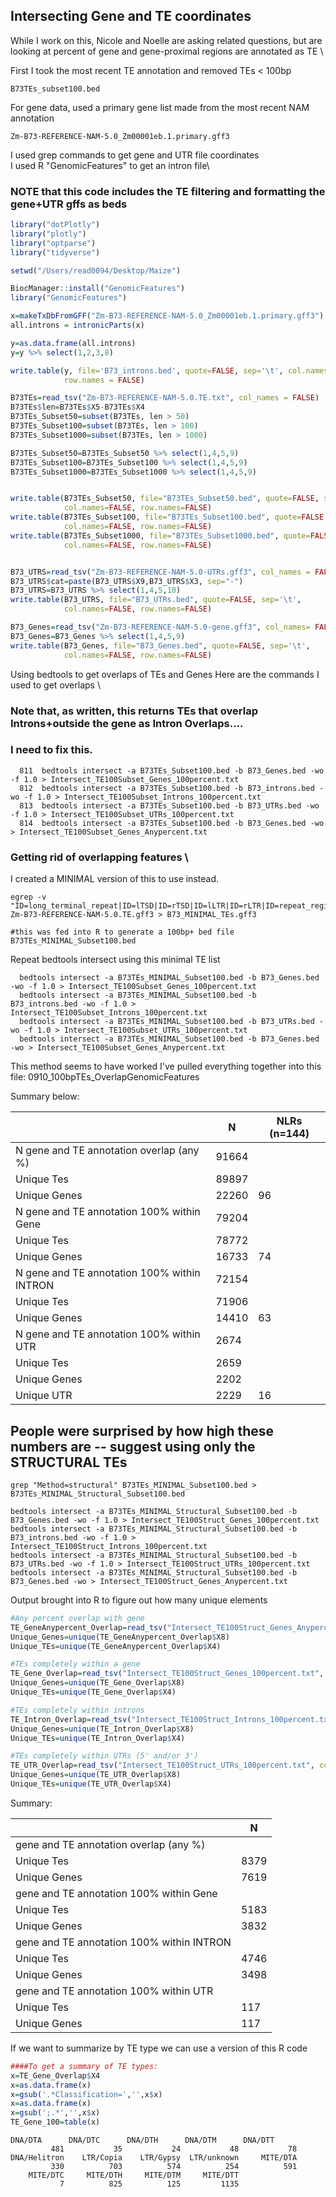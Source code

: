 ## Intersecting Gene and TE coordinates

While I work on this, Nicole and Noelle are asking related questions, but are \
looking at percent of gene and gene-proximal regions are annotated as TE \

First I took the most recent TE annotation and removed TEs < 100bp
```
B73TEs_subset100.bed
```

For gene data, used a primary gene list made from the most recent NAM annotation
```
Zm-B73-REFERENCE-NAM-5.0_Zm00001eb.1.primary.gff3
```

I used grep commands to get gene and UTR file coordinates \
I used R "GenomicFeatures" to get an intron file\
### NOTE that this code includes the TE filtering and formatting the gene+UTR gffs as beds
```R
library("dotPlotly")
library("plotly")
library("optparse")
library("tidyverse")

setwd("/Users/read0094/Desktop/Maize")

BiocManager::install("GenomicFeatures")
library("GenomicFeatures")

x=makeTxDbFromGFF("Zm-B73-REFERENCE-NAM-5.0_Zm00001eb.1.primary.gff3")
all.introns = intronicParts(x)

y=as.data.frame(all.introns)
y=y %>% select(1,2,3,8)

write.table(y, file='B73_introns.bed', quote=FALSE, sep='\t', col.names = FALSE, 
            row.names = FALSE)

B73TEs=read_tsv("Zm-B73-REFERENCE-NAM-5.0.TE.txt", col_names = FALSE)
B73TEs$len=B73TEs$X5-B73TEs$X4
B73TEs_Subset50=subset(B73TEs, len > 50)
B73TEs_Subset100=subset(B73TEs, len > 100)
B73TEs_Subset1000=subset(B73TEs, len > 1000)

B73TEs_Subset50=B73TEs_Subset50 %>% select(1,4,5,9)
B73TEs_Subset100=B73TEs_Subset100 %>% select(1,4,5,9)
B73TEs_Subset1000=B73TEs_Subset1000 %>% select(1,4,5,9)


write.table(B73TEs_Subset50, file="B73TEs_Subset50.bed", quote=FALSE, sep='\t',
            col.names=FALSE, row.names=FALSE)
write.table(B73TEs_Subset100, file="B73TEs_Subset100.bed", quote=FALSE, sep='\t',
            col.names=FALSE, row.names=FALSE)
write.table(B73TEs_Subset1000, file="B73TEs_Subset1000.bed", quote=FALSE, sep='\t',
            col.names=FALSE, row.names=FALSE)


B73_UTRS=read_tsv("Zm-B73-REFERENCE-NAM-5.0-UTRs.gff3", col_names = FALSE)
B73_UTRS$cat=paste(B73_UTRS$X9,B73_UTRS$X3, sep="-")
B73_UTRS=B73_UTRS %>% select(1,4,5,10)
write.table(B73_UTRS, file="B73_UTRs.bed", quote=FALSE, sep='\t',
            col.names=FALSE, row.names=FALSE)

B73_Genes=read_tsv("Zm-B73-REFERENCE-NAM-5.0-gene.gff3", col_names= FALSE)
B73_Genes=B73_Genes %>% select(1,4,5,9)
write.table(B73_Genes, file="B73_Genes.bed", quote=FALSE, sep='\t',
            col.names=FALSE, row.names=FALSE)
```

Using bedtools to get overlaps of TEs and Genes
Here are the commands I used to get overlaps \
### Note that, as written, this returns TEs that overlap Introns+outside the gene as Intron Overlaps.... 
### I need to fix this.

```
  811  bedtools intersect -a B73TEs_Subset100.bed -b B73_Genes.bed -wo -f 1.0 > Intersect_TE100Subset_Genes_100percent.txt
  812  bedtools intersect -a B73TEs_Subset100.bed -b B73_introns.bed -wo -f 1.0 > Intersect_TE100Subset_Introns_100percent.txt
  813  bedtools intersect -a B73TEs_Subset100.bed -b B73_UTRs.bed -wo -f 1.0 > Intersect_TE100Subset_UTRs_100percent.txt
  814  bedtools intersect -a B73TEs_Subset100.bed -b B73_Genes.bed -wo > Intersect_TE100Subset_Genes_Anypercent.txt
```

### Getting rid of overlapping features \
I created a MINIMAL version of this to use instead.
```
egrep -v "ID=long_terminal_repeat|ID=lTSD|ID=rTSD|ID=lLTR|ID=rLTR|ID=repeat_region|knob|centromeric_repeat|scaf_|low_complexity|subtelomere|rDNA_intergenic_spacer_element" Zm-B73-REFERENCE-NAM-5.0.TE.gff3 > B73_MINIMAL_TEs.gff3

#this was fed into R to generate a 100bp+ bed file
B73TEs_MINIMAL_Subset100.bed
```

Repeat bedtools intersect using this minimal TE list
```
  bedtools intersect -a B73TEs_MINIMAL_Subset100.bed -b B73_Genes.bed -wo -f 1.0 > Intersect_TE100Subset_Genes_100percent.txt
  bedtools intersect -a B73TEs_MINIMAL_Subset100.bed -b B73_introns.bed -wo -f 1.0 > Intersect_TE100Subset_Introns_100percent.txt
  bedtools intersect -a B73TEs_MINIMAL_Subset100.bed -b B73_UTRs.bed -wo -f 1.0 > Intersect_TE100Subset_UTRs_100percent.txt
  bedtools intersect -a B73TEs_MINIMAL_Subset100.bed -b B73_Genes.bed -wo > Intersect_TE100Subset_Genes_Anypercent.txt
```

This method seems to have worked
I've pulled everything together into this file:  0910_100bpTEs_OverlapGenomicFeatures

Summary below:

| 	|	N	|	NLRs (n=144)            |
|-----------|-----------------------|-----------------------------------| 
| N gene and TE annotation overlap (any %)	|	91664	|	
|     Unique Tes	|	89897	|	            |
|     Unique Genes	|	22260	|	96          |
| N gene and TE annotation 100% within Gene	|	79204	|	
|     Unique Tes	|	78772	|	            |
|     Unique Genes	|	16733	|	74          |
| N gene and TE annotation 100% within INTRON	|	72154	|	
|     Unique Tes	|	71906	|	            |
|     Unique Genes	|	14410	|	63          |
| N gene and TE annotation 100% within UTR	|	2674	|	
|     Unique Tes	|	2659	|	            | 
| Unique Genes	|	2202	|	            | 
| Unique UTR	|	2229	|	16          |


## People were surprised by how high these numbers are -- suggest using only the STRUCTURAL TEs

````
grep "Method=structural" B73TEs_MINIMAL_Subset100.bed > B73TEs_MINIMAL_Structural_Subset100.bed 

bedtools intersect -a B73TEs_MINIMAL_Structural_Subset100.bed -b B73_Genes.bed -wo -f 1.0 > Intersect_TE100Struct_Genes_100percent.txt
bedtools intersect -a B73TEs_MINIMAL_Structural_Subset100.bed -b B73_introns.bed -wo -f 1.0 > Intersect_TE100Struct_Introns_100percent.txt
bedtools intersect -a B73TEs_MINIMAL_Structural_Subset100.bed -b B73_UTRs.bed -wo -f 1.0 > Intersect_TE100Struct_UTRs_100percent.txt
bedtools intersect -a B73TEs_MINIMAL_Structural_Subset100.bed -b B73_Genes.bed -wo > Intersect_TE100Struct_Genes_Anypercent.txt
````

Output brought into R to figure out how many unique elements
````R
#Any percent overlap with gene
TE_GeneAnypercent_Overlap=read_tsv("Intersect_TE100Struct_Genes_Anypercent.txt", col_names = FALSE)
Unique_Genes=unique(TE_GeneAnypercent_Overlap$X8)
Unique_TEs=unique(TE_GeneAnypercent_Overlap$X4)

#TEs completely within a gene
TE_Gene_Overlap=read_tsv("Intersect_TE100Struct_Genes_100percent.txt", col_names = FALSE)
Unique_Genes=unique(TE_Gene_Overlap$X8)
Unique_TEs=unique(TE_Gene_Overlap$X4)

#TEs completely within introns
TE_Intron_Overlap=read_tsv("Intersect_TE100Struct_Introns_100percent.txt", col_names = FALSE)
Unique_Genes=unique(TE_Intron_Overlap$X8)
Unique_TEs=unique(TE_Intron_Overlap$X4)

#TEs completely within UTRs (5' and/or 3')
TE_UTR_Overlap=read_tsv("Intersect_TE100Struct_UTRs_100percent.txt", col_names = FALSE)
Unique_Genes=unique(TE_UTR_Overlap$X8)
Unique_TEs=unique(TE_UTR_Overlap$X4)
````
Summary:

| 	|	N	|
|-----------|-----------------------|
| gene and TE annotation overlap (any %)	|	
|     Unique Tes	|	8379	|
|     Unique Genes	|	7619	|
| gene and TE annotation 100% within Gene	|	
|     Unique Tes	|	5183	|
|     Unique Genes	|	3832	|
| gene and TE annotation 100% within INTRON	|	
|     Unique Tes	|	4746	|
|     Unique Genes	|	3498	|
| gene and TE annotation 100% within UTR	|	
|     Unique Tes	|	117	| 
|     Unique Genes	|	117         |

If we want to summarize by TE type we can use a version of this R code
````R
####To get a summary of TE types:
x=TE_Gene_Overlap$X4
x=as.data.frame(x)
x=gsub('.*Classification=','',x$x)
x=as.data.frame(x)
x=gsub(';.*','',x$x)
TE_Gene_100=table(x)
````

````
DNA/DTA      DNA/DTC      DNA/DTH      DNA/DTM      DNA/DTT 
         481           35           24           48           78 
DNA/Helitron    LTR/Copia    LTR/Gypsy  LTR/unknown     MITE/DTA 
         330          703          574          254          591 
    MITE/DTC     MITE/DTH     MITE/DTM     MITE/DTT 
           7          825          125         1135 
````
